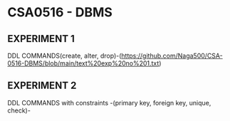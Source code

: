 # CSA0516 - DBMS
## EXPERIMENT 1
  DDL COMMANDS(create, alter, drop)-(https://github.com/Naga500/CSA-0516-DBMS/blob/main/text%20exp%20no%201.txt)
## EXPERIMENT 2
  DDL COMMANDS with constraints -(primary key, foreign key, unique, check)- 
